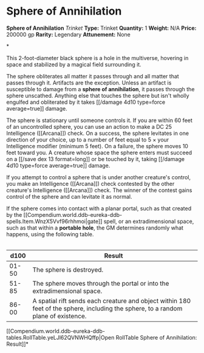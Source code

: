 # Sphere of Annihilation

**Sphere of Annihilation**
_Trinket_
**Type:** Trinket
**Quantity:** 1
**Weight:** N/A
**Price:** 200000 gp
**Rarity:** Legendary
**Attunement:** None

*<p>This 2-foot-diameter black sphere is a hole in the multiverse, hovering in space and stabilized by a magical field surrounding it.

The sphere obliterates all matter it passes through and all matter that passes through it. Artifacts are the exception. Unless an artifact is susceptible to damage from a **sphere of annihilation**, it passes through the sphere unscathed. Anything else that touches the sphere but isn't wholly engulfed and obliterated by it takes  [[/damage 4d10 type=force average=true]] damage.

The sphere is stationary until someone controls it. If you are within 60 feet of an uncontrolled sphere, you can use an action to make a DC 25 Intelligence ([[Arcana]]) check. On a success, the sphere levitates in one direction of your choice, up to a number of feet equal to 5 × your Intelligence modifier (minimum 5 feet). On a failure, the sphere moves 10 feet toward you. A creature whose space the sphere enters must succeed on a [[/save dex 13 format=long]] or be touched by it, taking  [[/damage 4d10 type=force average=true]] damage.

If you attempt to control a sphere that is under another creature's control, you make an Intelligence ([[Arcana]]) check contested by the other creature's Intelligence ([[Arcana]]) check. The winner of the contest gains control of the sphere and can levitate it as normal.

If the sphere comes into contact with a planar portal, such as that created by the [[Compendium.world.ddb-eureka-ddb-spells.Item.WnzX5Vvf96rhhmoi|gate]] spell, or an extradimensional space, such as that within a **portable hole**, the GM determines randomly what happens, using the following table.<br /><br /></p>
<table>
<thead>
<tr>
<th>d100</th>
<th>Result</th>
</tr>
</thead>
<tbody>
<tr>
<td>01-50</td>
<td>The sphere is destroyed.</td>
</tr>
<tr>
<td>51-85</td>
<td>The sphere moves through the portal or into the extradimensional space.</td>
</tr>
<tr>
<td>86-00</td>
<td>A spatial rift sends each creature and object within 180 feet of the sphere, including the sphere, to a random plane of existence.</td>
</tr>
</tbody>
</table><div id="table-link">[[Compendium.world.ddb-eureka-ddb-tables.RollTable.yeLJl62QVNWHQffp|Open RollTable Sphere of Annihilation: Result]]*